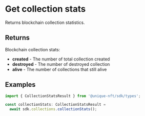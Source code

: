 # Get collection stats

Returns blockchain collection statistics.

## Returns

Blockchain collection stats:

- **created** - The number of total collection created
- **destroyed** - The number of destroyed collection
- **alive** - The number of collections that still alive

## Examples

```typescript
import { CollectionStatsResult } from '@unique-nft/sdk/types';

const collectionStats: CollectionStatsResult =
  await sdk.collections.collectionStats();
```
